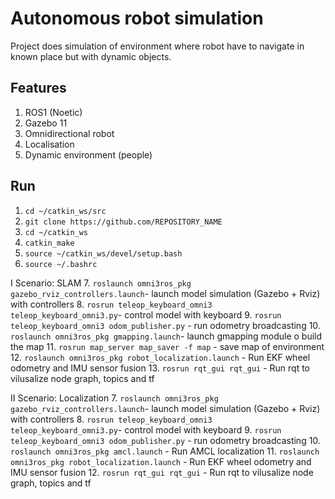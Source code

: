 # Autonomous robot simulation
Project does simulation of environment where robot have to navigate in known place but with dynamic objects.

## Features
1. ROS1 (Noetic)
2. Gazebo 11
3. Omnidirectional robot
4. Localisation
5. Dynamic environment (people)
  

## Run
1.  `cd ~/catkin_ws/src`
2.  `git clone https://github.com/REPOSITORY_NAME`
3.  `cd ~/catkin_ws`
4.  `catkin_make`
5.  `source ~/catkin_ws/devel/setup.bash`
6.  `source ~/.bashrc`

I Scenario: SLAM
7.  `roslaunch omni3ros_pkg gazebo_rviz_controllers.launch`- launch model simulation (Gazebo + Rviz) with controllers
8.  `rosrun teleop_keyboard_omni3 teleop_keyboard_omni3.py`- control model with keyboard
9.  `rosrun teleop_keyboard_omni3 odom_publisher.py` - run odometry broadcasting
10. `roslaunch omni3ros_pkg gmapping.launch`- launch gmapping module o build the map
11. `rosrun map_server map_saver -f map` - save map of environment
12. `roslaunch omni3ros_pkg robot_localization.launch` - Run EKF wheel odometry and IMU sensor fusion
13. `rosrun rqt_gui rqt_gui` - Run rqt to vilusalize node graph, topics and tf 

II Scenario: Localization
7.  `roslaunch omni3ros_pkg gazebo_rviz_controllers.launch`- launch model simulation (Gazebo + Rviz) with controllers
8.  `rosrun teleop_keyboard_omni3 teleop_keyboard_omni3.py`- control model with keyboard
9.  `rosrun teleop_keyboard_omni3 odom_publisher.py` - run odometry broadcasting
10. `roslaunch omni3ros_pkg amcl.launch` - Run AMCL localization
11. `roslaunch omni3ros_pkg robot_localization.launch` - Run EKF wheel odometry and IMU sensor fusion
12. `rosrun rqt_gui rqt_gui` - Run rqt to vilusalize node graph, topics and tf 
